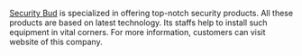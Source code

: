 [Security Bud](http://www.securitybud.com/) is specialized in offering
top-notch security products. All these products are based on latest
technology. Its staffs help to install such equipment in vital corners.
For more information, customers can visit website of this company.
